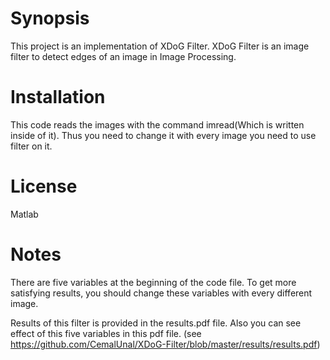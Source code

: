 # Synopsis
This project is an implementation of XDoG Filter. XDoG Filter is an image filter to detect edges of an image in Image Processing.

# Installation
This code reads the images with the command imread(Which is written inside of it). Thus you need to change it with every image you need to use filter on it.

# License
Matlab

# Notes
There are five variables at the beginning of the code file. To get more satisfying results, you should change these variables with every different image.

Results of this filter is provided in the results.pdf file. Also you can see effect of this five variables in this pdf file. (see https://github.com/CemalUnal/XDoG-Filter/blob/master/results/results.pdf)

